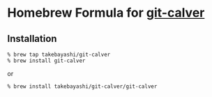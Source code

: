# Homebrew Formula for [git-calver](https://github.com/takebayashi/git-calver)

## Installation

```
% brew tap takebayashi/git-calver
% brew install git-calver
```

or

```
% brew install takebayashi/git-calver/git-calver
```
